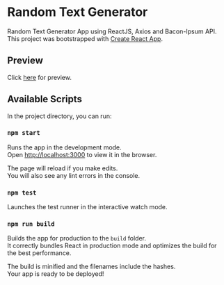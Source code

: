 # Random Text Generator

Random Text Generator App using ReactJS, Axios and Bacon-Ipsum API. This project was bootstrapped with [Create React App](https://github.com/facebook/create-react-app).

## Preview

Click [here](http://somsubhra.unaux.com/random-text-generator/) for preview.

## Available Scripts

In the project directory, you can run:

### `npm start`

Runs the app in the development mode.<br>
Open [http://localhost:3000](http://localhost:3000) to view it in the browser.

The page will reload if you make edits.<br>
You will also see any lint errors in the console.

### `npm test`

Launches the test runner in the interactive watch mode.<br>

### `npm run build`

Builds the app for production to the `build` folder.<br>
It correctly bundles React in production mode and optimizes the build for the best performance.

The build is minified and the filenames include the hashes.<br>
Your app is ready to be deployed!
